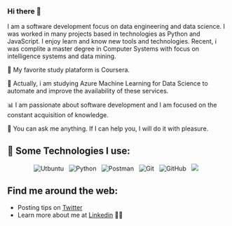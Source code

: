 ### Hi there 👋

<!--
**TinoSalgado09/TinoSalgado09** is a ✨ _special_ ✨ repository because its `README.md` (this file) appears on your GitHub profile.

Here are some ideas to get you started:

- 🔭 I’m currently working on ...
- 🌱 I’m currently learning ...
- 👯 I’m looking to collaborate on ...
- 🤔 I’m looking for help with ...
- 💬 Ask me about ...
- 📫 How to reach me: ...
- 😄 Pronouns: ...
- ⚡ Fun fact: ...
-->

I am a software development focus on data engineering and data science. I was worked in many projects based in technologies as Python and JavaScript. I enjoy learn and know new tools and technologies. Recent, i was complite a master degree in Computer Systems with focus on intelligence systems and data mining.

🚀 My favorite study plataform is Coursera.

🌱 Actually, i am studying Azure Machine Learning for Data Science to automate and improve the availability of these services.

📊 I am passionate about software development and I am focused on the constant acquisition of knowledge.

💬 You can ask me anything. If I can help you, I will do it with pleasure.



## 🎯 Some Technologies I use:
<p align="center">
<img src="https://img.shields.io/badge/Ubuntu-E95420?style=for-the-badge&logo=ubuntu&logoColor=white" alt="Utbuntu">&nbsp;&nbsp;
<img src="https://img.shields.io/badge/Python-3776AB?style=for-the-badge&logo=python&logoColor=white" alt="Python">&nbsp;&nbsp;
<img src="https://img.shields.io/badge/Postman-FF6C37?style=for-the-badge&logo=Postman&logoColor=white" alt="Postman">&nbsp;&nbsp;
<img src="https://img.shields.io/badge/Git-F05032?style=for-the-badge&logo=git&logoColor=white" alt="Git">&nbsp;&nbsp;
<img src="https://img.shields.io/badge/GitHub-100000?style=for-the-badge&logo=github&logoColor=white" alt="GitHub">&nbsp;&nbsp;
<img src="https://img.shields.io/badge/-ReactJs-61DAFB?logo=react&logoColor=white&style=for-the-badge alt="React">&nbsp;&nbsp;
  
</p>

##  Find me around the web:
- Posting tips on <a href="https://twitter.com/TinoSalgado1">Twitter</a>
- Learn more about me at <a href="www.linkedin.com/in/cirilotinosalgado">Linkedin</a> 👨‍💼

